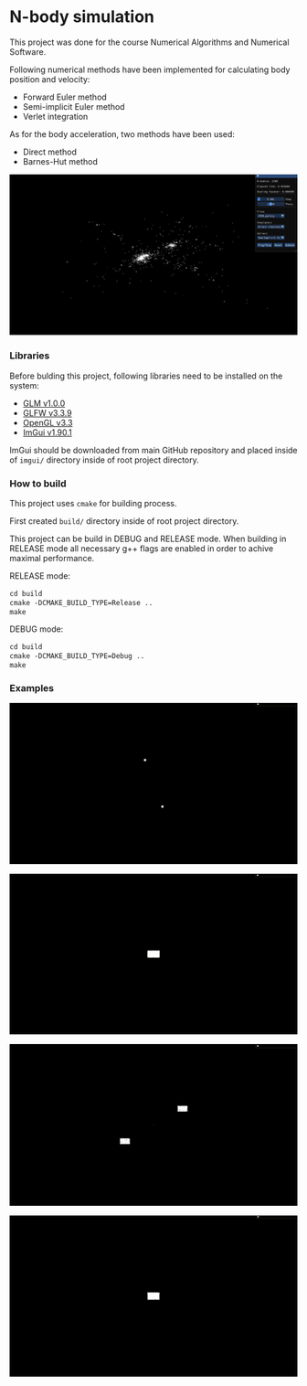 # N-body simulation

This project was done for the course Numerical Algorithms and Numerical Software.

Following numerical methods have been implemented for calculating body position and velocity:

- Forward Euler method
- Semi-implicit Euler method
- Verlet integration

As for the body acceleration, two methods have been used:

- Direct method
- Barnes-Hut method

![](img/screenshot_01.png)

### Libraries

Before bulding this project, following libraries need to be installed on the system:

- [GLM v1.0.0](https://github.com/g-truc/glm)
- [GLFW v3.3.9](https://www.glfw.org/)
- [OpenGL v3.3](https://www.opengl.org/)
- [ImGui v1.90.1](https://github.com/ocornut/imgui)

ImGui should be downloaded from main GitHub repository and placed inside of `imgui/` directory inside of root project directory.

### How to build

This project uses `cmake` for building process.

First created `build/` directory inside of root project directory.

This project can be build in DEBUG and RELEASE mode. When building in RELEASE mode all necessary g++ flags
are enabled in order to achive maximal performance.

RELEASE mode:
```
cd build
cmake -DCMAKE_BUILD_TYPE=Release ..
make
```

DEBUG mode:
```
cd build
cmake -DCMAKE_BUILD_TYPE=Debug ..
make
```

### Examples

![](gif/gif_01.gif)

![](gif/gif_02.gif)

![](gif/gif_03.gif)

![](gif/gif_04.gif)
